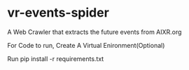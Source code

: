 # vr-events-spider
A Web Crawler that extracts the future events from AIXR.org

For Code to run, 
Create A Virtual Enironment(Optional)

Run pip install -r requirements.txt
